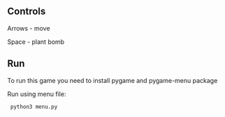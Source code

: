 
 
## Controls 
Arrows - move 

Space - plant bomb 
 
## Run 
To run this game you need to install pygame and pygame-menu package

Run using menu file:

`` 
python3 menu.py 
`` 
